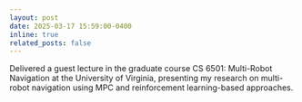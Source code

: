 ```yaml
---
layout: post
date: 2025-03-17 15:59:00-0400
inline: true
related_posts: false
---
```


Delivered a guest lecture in the graduate course CS 6501: Multi-Robot Navigation at the University of Virginia, presenting my research on multi-robot navigation 
using MPC and reinforcement learning-based approaches.
